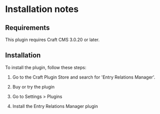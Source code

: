 # Installation notes

## Requirements

This plugin requires Craft CMS 3.0.20 or later.

## Installation

To install the plugin, follow these steps:

1. Go to the Craft Plugin Store and search for 'Entry Relations Manager'.

2. Buy or try the plugin

3. Go to Settings > Plugins

4. Install the Entry Relations Manager plugin